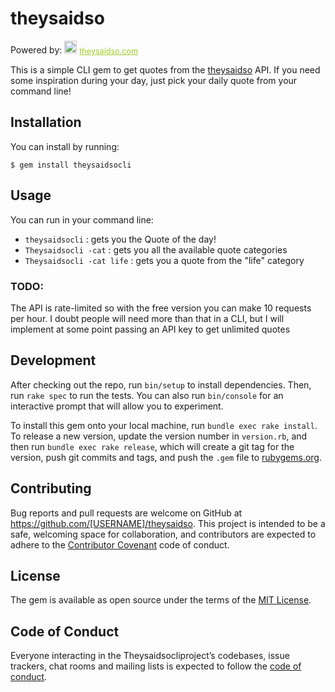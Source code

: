 # theysaidso

Powered by:
<span style="z-index:50;font-size:0.9em;"><img src="https://theysaidso.com/branding/theysaidso.png" height="20" width="20" alt="theysaidso.com"/><a href="https://theysaidso.com" title="Powered by quotes from theysaidso.com" style="color: #9fcc25; margin-left: 4px; vertical-align: middle;">theysaidso.com</a></span>


This is a simple CLI gem to get quotes from the [theysaidso](https://theysaidso.com/api/) API.
If you need some inspiration during your day, just pick your daily quote from your command line!

## Installation

You can install by running:

    $ gem install theysaidsocli

## Usage

You can run in your command line:

- `theysaidsocli` : gets you the Quote of the day!
- `Theysaidsocli -cat` : gets you all the available quote categories
- `Theysaidsocli -cat life` : gets you a quote from the "life" category


### TODO:

The API is rate-limited so with the free version you can make 10 requests per hour.
I doubt people will need more than that in a CLI, but I will implement at some point passing an API key to get unlimited quotes

## Development

After checking out the repo, run `bin/setup` to install dependencies. Then, run `rake spec` to run the tests. You can also run `bin/console` for an interactive prompt that will allow you to experiment.

To install this gem onto your local machine, run `bundle exec rake install`. To release a new version, update the version number in `version.rb`, and then run `bundle exec rake release`, which will create a git tag for the version, push git commits and tags, and push the `.gem` file to [rubygems.org](https://rubygems.org).

## Contributing

Bug reports and pull requests are welcome on GitHub at https://github.com/[USERNAME]/theysaidso. This project is intended to be a safe, welcoming space for collaboration, and contributors are expected to adhere to the [Contributor Covenant](http://contributor-covenant.org) code of conduct.

## License

The gem is available as open source under the terms of the [MIT License](https://opensource.org/licenses/MIT).

## Code of Conduct

Everyone interacting in the Theysaidsocliproject’s codebases, issue trackers, chat rooms and mailing lists is expected to follow the [code of conduct](https://github.com/[USERNAME]/theysaidso/blob/master/CODE_OF_CONDUCT.md).


